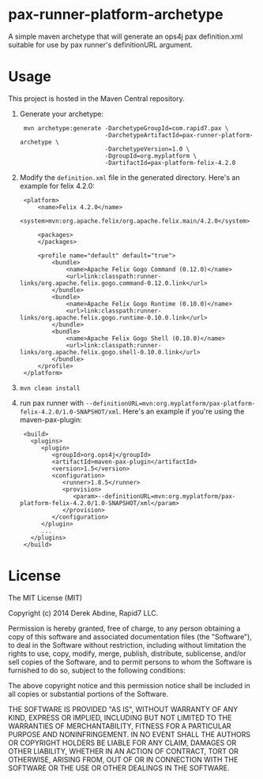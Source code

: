 pax-runner-platform-archetype
=============================

A simple maven archetype that will generate an ops4j pax definition.xml suitable for use by pax runner's definitionURL argument.

Usage
=====
This project is hosted in the Maven Central repository.

1. Generate your archetype:

        mvn archetype:generate -DarchetypeGroupId=com.rapid7.pax \
                               -DarchetypeArtifactId=pax-runner-platform-archetype \
                               -DarchetypeVersion=1.0 \
                               -DgroupId=org.myplatform \
                               -DartifactId=pax-platform-felix-4.2.0
2. Modify the `definition.xml` file in the generated directory. Here's an example for felix 4.2.0:

        <platform>
            <name>Felix 4.2.0</name>
            <system>mvn:org.apache.felix/org.apache.felix.main/4.2.0</system>
        
            <packages>
            </packages>
        
            <profile name="default" default="true">
                <bundle>
                    <name>Apache Felix Gogo Command (0.12.0)</name>
                    <url>link:classpath:runner-links/org.apache.felix.gogo.command-0.12.0.link</url>
                </bundle>
                <bundle>
                    <name>Apache Felix Gogo Runtime (0.10.0)</name>
                    <url>link:classpath:runner-links/org.apache.felix.gogo.runtime-0.10.0.link</url>
                </bundle>
                <bundle>
                    <name>Apache Felix Gogo Shell (0.10.0)</name>
                    <url>link:classpath:runner-links/org.apache.felix.gogo.shell-0.10.0.link</url>
                </bundle>
            </profile>
        </platform>
3. `mvn clean install`
4. run pax runner with `--definitionURL=mvn:org.myplatform/pax-platform-felix-4.2.0/1.0-SNAPSHOT/xml`. Here's an example if you're using the maven-pax-plugin:

        <build>
          <plugins>
             <plugin>
                <groupId>org.ops4j</groupId>
                <artifactId>maven-pax-plugin</artifactId>
                <version>1.5</version>
                <configuration>
                   <runner>1.8.5</runner>
                   <provision>
                      <param>--definitionURL=mvn:org.myplatform/pax-platform-felix-4.2.0/1.0-SNAPSHOT/xml</param>
                   </provision>
                </configuration>
             </plugin>
             ...
          </plugins>
        </build>
        
License
=======

The MIT License (MIT)

Copyright (c) 2014 Derek Abdine, Rapid7 LLC.

Permission is hereby granted, free of charge, to any person obtaining a copy
of this software and associated documentation files (the "Software"), to deal
in the Software without restriction, including without limitation the rights
to use, copy, modify, merge, publish, distribute, sublicense, and/or sell
copies of the Software, and to permit persons to whom the Software is
furnished to do so, subject to the following conditions:

The above copyright notice and this permission notice shall be included in
all copies or substantial portions of the Software.

THE SOFTWARE IS PROVIDED "AS IS", WITHOUT WARRANTY OF ANY KIND, EXPRESS OR
IMPLIED, INCLUDING BUT NOT LIMITED TO THE WARRANTIES OF MERCHANTABILITY,
FITNESS FOR A PARTICULAR PURPOSE AND NONINFRINGEMENT. IN NO EVENT SHALL THE
AUTHORS OR COPYRIGHT HOLDERS BE LIABLE FOR ANY CLAIM, DAMAGES OR OTHER
LIABILITY, WHETHER IN AN ACTION OF CONTRACT, TORT OR OTHERWISE, ARISING FROM,
OUT OF OR IN CONNECTION WITH THE SOFTWARE OR THE USE OR OTHER DEALINGS IN
THE SOFTWARE.
